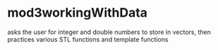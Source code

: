 # mod3workingWithData
asks the user for integer and double numbers to store in vectors, then practices various STL functions and template functions
